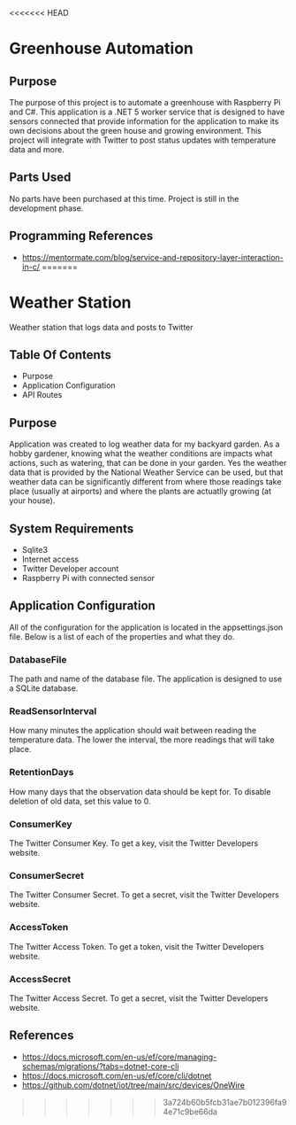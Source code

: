 <<<<<<< HEAD
# Greenhouse Automation

## Purpose

The purpose of this project is to automate a greenhouse with Raspberry Pi and C#. This application 
is a .NET 5 worker service that is designed to have sensors connected that provide information for the 
application to make its own decisions about the green house and growing environment. This project will 
integrate with Twitter to post status updates with temperature data and more.

## Parts Used 

No parts have been purchased at this time. Project is still in the development phase.

## Programming References

* https://mentormate.com/blog/service-and-repository-layer-interaction-in-c/
=======
# Weather Station

Weather station that logs data and posts to Twitter

## Table Of Contents

* Purpose
* Application Configuration
* API Routes

## Purpose 

Application was created to log weather data for my backyard garden. As a hobby gardener, knowing what the 
weather conditions are impacts what actions, such as watering, that can be done in your garden. Yes
the weather data that is provided by the National Weather Service can be used, but that weather data 
can be significantly different from where those readings take place (usually at airports) and where the 
plants are actuatlly growing (at your house).

## System Requirements

* Sqlite3
* Internet access
* Twitter Developer account
* Raspberry Pi with connected sensor

## Application Configuration

All of the configuration for the application is located in the appsettings.json file. 
Below is a list of each of the properties and what they do.

### DatabaseFile

The path and name of the database file. The application is designed to use 
a SQLite database.

### ReadSensorInterval

How many minutes the application should wait between reading the temperature data. 
The lower the interval, the more readings that will take place.

### RetentionDays

How many days that the observation data should be kept for. To disable deletion 
of old data, set this value to 0.

### ConsumerKey

The Twitter Consumer Key. To get a key, visit the Twitter Developers website.

### ConsumerSecret

The Twitter Consumer Secret. To get a secret, visit the Twitter Developers website.

### AccessToken

The Twitter Access Token. To get a token, visit the Twitter Developers website.

### AccessSecret

The Twitter Access Secret. To get a secret, visit the Twitter Developers website.

## References

* https://docs.microsoft.com/en-us/ef/core/managing-schemas/migrations/?tabs=dotnet-core-cli
* https://docs.microsoft.com/en-us/ef/core/cli/dotnet
* https://github.com/dotnet/iot/tree/main/src/devices/OneWire
>>>>>>> 3a724b60b5fcb31ae7b012396fa94e71c9be66da

